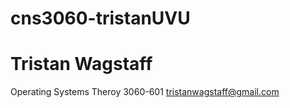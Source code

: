 cns3060-tristanUVU
==================
Tristan Wagstaff
================== 
Operating Systems Theroy
3060-601
tristanwagstaff@gmail.com